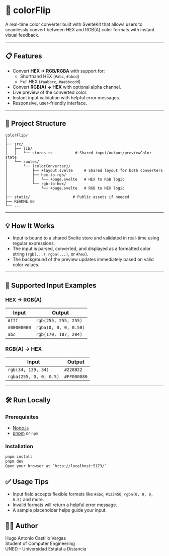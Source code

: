 # 🎨 colorFlip  

A real-time color converter built with SvelteKit that allows users to seamlessly convert between HEX and RGB(A) color formats with instant visual feedback.

---

## 📋 Features

- Convert **HEX → RGB/RGBA** with support for:
  - Shorthand HEX (`#abc`, `#abcd`)
  - Full HEX (`#aabbcc`, `#aabbccdd`)
- Convert **RGB(A) → HEX** with optional alpha channel.
- Live preview of the converted color.
- Instant input validation with helpful error messages.
- Responsive, user-friendly interface.

---

## 📁 Project Structure

```plaintext
colorFlip/
│
├── src/
│   ├── lib/
│   │   └── stores.ts          # Shared input/output/previewColor state
│   └── routes/
│       └── (colorConverter)/
│           ├── +layout.svelte     # Shared layout for both converters
│           ├── hex-to-rgb/
│           │   └── +page.svelte   # HEX to RGB logic
│           └── rgb-to-hex/
│               └── +page.svelte   # RGB to HEX logic
│
├── static/                   # Public assets if needed
├── README.md
└── ...  
```

---

## 💡 How It Works

- Input is bound to a shared Svelte store and validated in real-time using regular expressions.
- The input is parsed, converted, and displayed as a formatted color string (`rgb(...)`, `rgba(...)`, or `#hex`).
- The background of the preview updates immediately based on valid color values.

---

## 🧪 Supported Input Examples

### HEX → RGB(A)

| Input         | Output                |
|---------------|------------------------|
| `#fff`        | `rgb(255, 255, 255)`   |
| `#00000080`   | `rgba(0, 0, 0, 0.50)`  |
| `abc`         | `rgb(170, 187, 204)`   |

### RGB(A) → HEX

| Input                    | Output        |
|--------------------------|----------------|
| `rgb(34, 139, 34)`       | `#228B22`      |
| `rgba(255, 0, 0, 0.5)`   | `#FF000080`    |

---

## 🛠️ Run Locally

### Prerequisites

- [Node.js](https://nodejs.org/)
- [pnpm](https://pnpm.io/) or `npm`

### Installation

```bash
pnpm install
pnpm dev
Open your browser at `http://localhost:5173/`
```

## ✅ Usage Tips

- Input field accepts flexible formats like `#abc`, `#123456`, `rgba(0, 0, 0, 0.5)` and more.
- Invalid formats will return a helpful error message.
- A sample placeholder helps guide your input.

## 👨‍💻 Author

Hugo Antonio Castillo Vargas  
Student of Computer Engineering  
UNED - Universidad Estatal a Distancia
